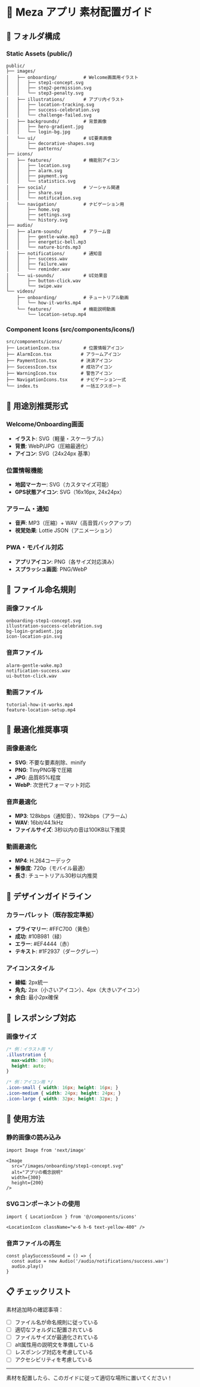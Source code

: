 # 🎨 Meza アプリ 素材配置ガイド

## 📁 フォルダ構成

### Static Assets (public/)
```
public/
├── images/
│   ├── onboarding/          # Welcome画面用イラスト
│   │   ├── step1-concept.svg
│   │   ├── step2-permission.svg
│   │   └── step3-penalty.svg
│   ├── illustrations/       # アプリ内イラスト
│   │   ├── location-tracking.svg
│   │   ├── success-celebration.svg
│   │   └── challenge-failed.svg
│   ├── backgrounds/         # 背景画像
│   │   ├── hero-gradient.jpg
│   │   └── login-bg.jpg
│   └── ui/                  # UI要素画像
│       ├── decorative-shapes.svg
│       └── patterns/
├── icons/
│   ├── features/            # 機能別アイコン
│   │   ├── location.svg
│   │   ├── alarm.svg
│   │   ├── payment.svg
│   │   └── statistics.svg
│   ├── social/              # ソーシャル関連
│   │   ├── share.svg
│   │   └── notification.svg
│   └── navigation/          # ナビゲーション用
│       ├── home.svg
│       ├── settings.svg
│       └── history.svg
├── audio/
│   ├── alarm-sounds/        # アラーム音
│   │   ├── gentle-wake.mp3
│   │   ├── energetic-bell.mp3
│   │   └── nature-birds.mp3
│   ├── notifications/       # 通知音
│   │   ├── success.wav
│   │   ├── failure.wav
│   │   └── reminder.wav
│   └── ui-sounds/           # UI効果音
│       ├── button-click.wav
│       └── swipe.wav
└── videos/
    ├── onboarding/          # チュートリアル動画
    │   └── how-it-works.mp4
    └── features/            # 機能説明動画
        └── location-setup.mp4
```

### Component Icons (src/components/icons/)
```
src/components/icons/
├── LocationIcon.tsx         # 位置情報アイコン
├── AlarmIcon.tsx           # アラームアイコン
├── PaymentIcon.tsx         # 決済アイコン
├── SuccessIcon.tsx         # 成功アイコン
├── WarningIcon.tsx         # 警告アイコン
├── NavigationIcons.tsx     # ナビゲーション一式
└── index.ts                # 一括エクスポート
```

## 🎯 用途別推奨形式

### Welcome/Onboarding画面
- **イラスト**: SVG（軽量・スケーラブル）
- **背景**: WebP/JPG（圧縮最適化）
- **アイコン**: SVG（24x24px 基準）

### 位置情報機能
- **地図マーカー**: SVG（カスタマイズ可能）
- **GPS状態アイコン**: SVG（16x16px, 24x24px）

### アラーム・通知
- **音声**: MP3（圧縮）+ WAV（高音質バックアップ）
- **視覚効果**: Lottie JSON（アニメーション）

### PWA・モバイル対応
- **アプリアイコン**: PNG（各サイズ対応済み）
- **スプラッシュ画面**: PNG/WebP

## 📝 ファイル命名規則

### 画像ファイル
```
onboarding-step1-concept.svg
illustration-success-celebration.svg
bg-login-gradient.jpg
icon-location-pin.svg
```

### 音声ファイル
```
alarm-gentle-wake.mp3
notification-success.wav
ui-button-click.wav
```

### 動画ファイル
```
tutorial-how-it-works.mp4
feature-location-setup.mp4
```

## 🔧 最適化推奨事項

### 画像最適化
- **SVG**: 不要な要素削除、minify
- **PNG**: TinyPNG等で圧縮
- **JPG**: 品質85%程度
- **WebP**: 次世代フォーマット対応

### 音声最適化
- **MP3**: 128kbps（通知音）、192kbps（アラーム）
- **WAV**: 16bit/44.1kHz
- **ファイルサイズ**: 3秒以内の音は100KB以下推奨

### 動画最適化
- **MP4**: H.264コーデック
- **解像度**: 720p（モバイル最適）
- **長さ**: チュートリアル30秒以内推奨

## 🎨 デザインガイドライン

### カラーパレット（既存設定準拠）
- **プライマリー**: #FFC700（黄色）
- **成功**: #10B981（緑）
- **エラー**: #EF4444（赤）
- **テキスト**: #1F2937（ダークグレー）

### アイコンスタイル
- **線幅**: 2px統一
- **角丸**: 2px（小さいアイコン）、4px（大きいアイコン）
- **余白**: 最小2px確保

## 📱 レスポンシブ対応

### 画像サイズ
```css
/* 例：イラスト用 */
.illustration {
  max-width: 100%;
  height: auto;
}

/* 例：アイコン用 */
.icon-small { width: 16px; height: 16px; }
.icon-medium { width: 24px; height: 24px; }
.icon-large { width: 32px; height: 32px; }
```

## 🚀 使用方法

### 静的画像の読み込み
```tsx
import Image from 'next/image'

<Image 
  src="/images/onboarding/step1-concept.svg"
  alt="アプリの概念説明"
  width={300}
  height={200}
/>
```

### SVGコンポーネントの使用
```tsx
import { LocationIcon } from '@/components/icons'

<LocationIcon className="w-6 h-6 text-yellow-400" />
```

### 音声ファイルの再生
```tsx
const playSuccessSound = () => {
  const audio = new Audio('/audio/notifications/success.wav')
  audio.play()
}
```

## 📋 チェックリスト

素材追加時の確認事項：

- [ ] ファイル名が命名規則に従っている
- [ ] 適切なフォルダに配置されている  
- [ ] ファイルサイズが最適化されている
- [ ] alt属性用の説明文を準備している
- [ ] レスポンシブ対応を考慮している
- [ ] アクセシビリティを考慮している

---

素材を配置したら、このガイドに従って適切な場所に置いてください！
